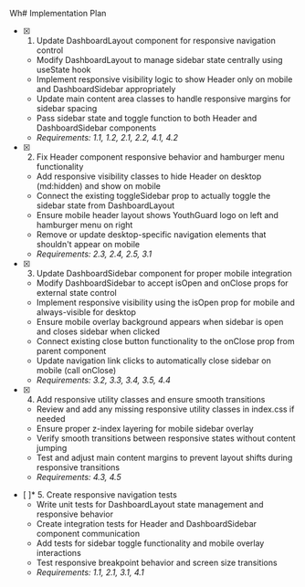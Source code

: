 Wh# Implementation Plan

- [x] 1. Update DashboardLayout component for responsive navigation control


  - Modify DashboardLayout to manage sidebar state centrally using useState hook
  - Implement responsive visibility logic to show Header only on mobile and DashboardSidebar appropriately
  - Update main content area classes to handle responsive margins for sidebar spacing
  - Pass sidebar state and toggle function to both Header and DashboardSidebar components
  - _Requirements: 1.1, 1.2, 2.1, 2.2, 4.1, 4.2_

- [x] 2. Fix Header component responsive behavior and hamburger menu functionality


  - Add responsive visibility classes to hide Header on desktop (md:hidden) and show on mobile
  - Connect the existing toggleSidebar prop to actually toggle the sidebar state from DashboardLayout
  - Ensure mobile header layout shows YouthGuard logo on left and hamburger menu on right
  - Remove or update desktop-specific navigation elements that shouldn't appear on mobile
  - _Requirements: 2.3, 2.4, 2.5, 3.1_

- [x] 3. Update DashboardSidebar component for proper mobile integration


  - Modify DashboardSidebar to accept isOpen and onClose props for external state control
  - Implement responsive visibility using the isOpen prop for mobile and always-visible for desktop
  - Ensure mobile overlay background appears when sidebar is open and closes sidebar when clicked
  - Connect existing close button functionality to the onClose prop from parent component
  - Update navigation link clicks to automatically close sidebar on mobile (call onClose)
  - _Requirements: 3.2, 3.3, 3.4, 3.5, 4.4_

- [x] 4. Add responsive utility classes and ensure smooth transitions



  - Review and add any missing responsive utility classes in index.css if needed
  - Ensure proper z-index layering for mobile sidebar overlay
  - Verify smooth transitions between responsive states without content jumping
  - Test and adjust main content margins to prevent layout shifts during responsive transitions
  - _Requirements: 4.3, 4.5_

- [ ]* 5. Create responsive navigation tests
  - Write unit tests for DashboardLayout state management and responsive behavior
  - Create integration tests for Header and DashboardSidebar component communication
  - Add tests for sidebar toggle functionality and mobile overlay interactions
  - Test responsive breakpoint behavior and screen size transitions
  - _Requirements: 1.1, 2.1, 3.1, 4.1_